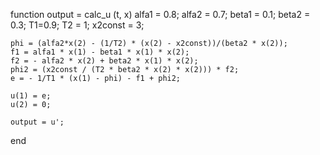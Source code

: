 function output = calc_u (t, x)
    alfa1 = 0.8;
    alfa2 = 0.7;
    beta1 = 0.1;
    beta2 = 0.3;
    T1=0.9;
    T2 = 1;
    x2const = 3;
    
    phi = (alfa2*x(2) - (1/T2) * (x(2) - x2const))/(beta2 * x(2));
    f1 = alfa1 * x(1) - beta1 * x(1) * x(2);
    f2 = - alfa2 * x(2) + beta2 * x(1) * x(2);
    phi2 = (x2const / (T2 * beta2 * x(2) * x(2))) * f2;
    e = - 1/T1 * (x(1) - phi) - f1 + phi2;
   
    u(1) = e;
    u(2) = 0;
    
    output = u';
end
